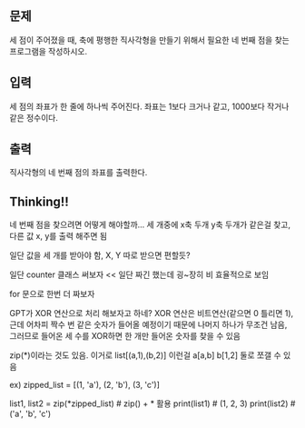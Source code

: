 ## 문제
세 점이 주어졌을 때, 축에 평행한 직사각형을 만들기 위해서 필요한 네 번째 점을 찾는 프로그램을 작성하시오.

## 입력
세 점의 좌표가 한 줄에 하나씩 주어진다. 좌표는 1보다 크거나 같고, 1000보다 작거나 같은 정수이다.

## 출력
직사각형의 네 번째 점의 좌표를 출력한다.

## Thinking!!
네 번째 점을 찾으려면 어떻게 해야할까...
세 개중에 x축 두개 y축 두개가 같은걸 찾고, 다른 값 x, y를 출력 해주면 됨

일단 값을 세 개를 받아야 함, X, Y 따로 받으면 편할듯?

일단 counter 클래스 써보자 << 일단 짜긴 했는데 굉~장히 비 효율적으로 보임

for 문으로 한번 더 짜보자

GPT가 XOR 연산으로 처리 해보자고 하네? 
XOR 연산은 비트연산(같으면 0 틀리면 1), 근데 어차피 짝수 번 같은 숫자가 들어올 예정이기 때문에
나머지 하나가 무조건 남음, 그러므로 들어온 세 수를 XOR하면 한 개만 들어온 숫자를 찾을 수 있음

zip(*)이라는 것도 있음. 이거로 list[(a,1),(b,2)] 이런걸 a[a,b] b[1,2] 둘로 쪼갤 수 있음

ex)
zipped_list = [(1, 'a'), (2, 'b'), (3, 'c')]

list1, list2 = zip(*zipped_list)  # zip() + * 활용
print(list1)  # (1, 2, 3)
print(list2)  # ('a', 'b', 'c')
